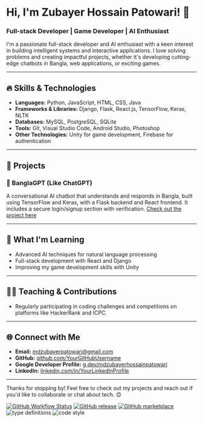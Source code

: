 # Hi, I'm Zubayer Hossain Patowari! 👋

### Full-stack Developer | Game Developer | AI Enthusiast

I'm a passionate full-stack developer and AI enthusiast with a keen interest in building intelligent systems and interactive applications. I love solving problems and creating impactful projects, whether it's developing cutting-edge chatbots in Bangla, web applications, or exciting games.

---

## 🔥 Skills & Technologies
- **Languages:** Python, JavaScript, HTML, CSS, Java
- **Frameworks & Libraries:** Django, Flask, React.js, TensorFlow, Keras, NLTK
- **Databases:** MySQL, PostgreSQL, SQLite
- **Tools:** Git, Visual Studio Code, Android Studio, Photoshop
- **Other Technologies:** Unity for game development, Firebase for authentication

---

## 🚀 Projects

### 💬 BanglaGPT (Like ChatGPT)
A conversational AI chatbot that understands and responds in Bangla, built using TensorFlow and Keras, with a Flask backend and React frontend. It includes a secure login/signup section with verification. [Check out the project here](https://github.com/mdzubayerhossain/BanglaGPT.git)



---

## 🌱 What I'm Learning
- Advanced AI techniques for natural language processing
- Full-stack development with React and Django
- Improving my game development skills with Unity

---

## 👨‍🏫 Teaching & Contributions
- Regularly participating in coding challenges and competitions on platforms like HackerRank and ICPC.

---

## 🌐 Connect with Me
- **Email:** [mdzubayerpatowari@gmail.com](mailto:mdzubayerpatowari@gmail.com)
- **GitHub:** [github.com/YourGitHubUsername](https://github.com/mdzubayerhossain)
- **Google Developer Profile:** [g.dev/mdzubayerhossainpatowari](https://g.dev/mdzubayerhossainpatowari)
- **LinkedIn:** [linkedin.com/in/YourLinkedInProfile](https://linkedin.com/in/md-zubayer-hossain-patowari)

---

Thanks for stopping by! Feel free to check out my projects and reach out if you'd like to collaborate or chat about tech. 😊

[![GitHub Workflow Status](https://img.shields.io/github/actions/workflow/status/platane/platane/main.yml?label=action&style=flat-square)](https://github.com/Platane/Platane/actions/workflows/main.yml)
[![GitHub release](https://img.shields.io/github/release/platane/snk.svg?style=flat-square)](https://github.com/platane/snk/releases/latest)
[![GitHub marketplace](https://img.shields.io/badge/marketplace-snake-blue?logo=github&style=flat-square)](https://github.com/marketplace/actions/generate-snake-game-from-github-contribution-grid)
![type definitions](https://img.shields.io/npm/types/typescript?style=flat-square)
![code style](https://img.shields.io/badge/code_style-prettier-ff69b4.svg?style=flat-square)


